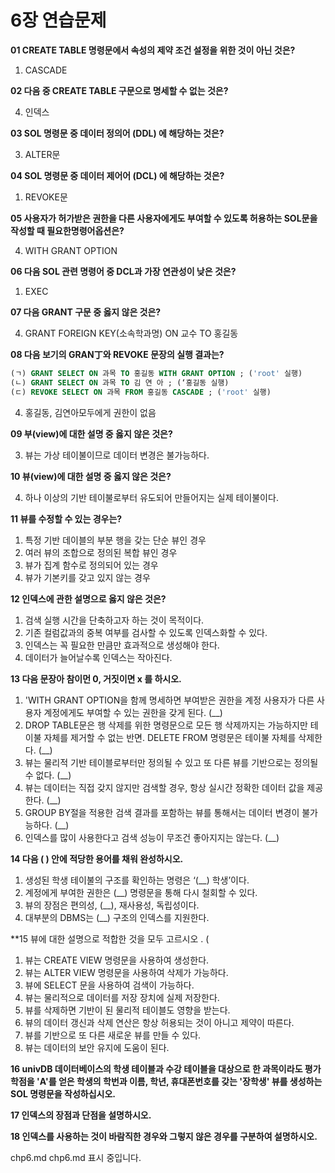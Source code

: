 
# 6장 연습문제

**01 CREATE TABLE 명령문에서 속성의 제약 조건 설정을 위한 것이 아닌 것은?**

1. CASCADE

**02 다음 중 CREATE TABLE 구문으로 명세할 수 없는 것은?**

4. 인덱스

**03 SOL 명령문 중 데이터 정의어 (DDL) 에 해당하는 것은?**

3. ALTER문

**04 SOL 명령문 중 데이터 제어어 (DCL) 에 해당하는 것은?**

1. REVOKE문

**05 사용자가 허가받은 권한을 다른 사용자에게도 부여할 수 있도록 허용하는 SOL문을 작성할 때 필요한명령어옵션은?**

4. WITH GRANT OPTION

**06 다음 SOL 관련 명령어 중 DCL과 가장 연관성이 낮은 것은?**

1. EXEC

**07 다음 GRANT 구문 중 옳지 않은 것은?**

4. GRANT FOREIGN KEY(소속학과명) ON 교수 TO 홍길동

**08 다음 보기의 GRAN丁와 REVOKE 문장의 실행 결과는?**

```sql
(ㄱ) GRANT SELECT ON 과목 TO 홍길동 WITH GRANT OPTION ; ('root' 실행)
(ㄴ) GRANT SELECT ON 과목 TO 김 연 아 ; (‘홍길동 실행)
(ㄷ) REVOKE SELECT ON 과목 FROM 홍길동 CASCADE ; ('root' 실행)
```
4. 홍길동, 김연아모두에게 권한이 없음

**09 부(view)에 대한 설명 중 옳지 않은 것은?**

3. 뷰는 가상 테이불이므로 데이터 변경은 불가능하다.

**10 뷰(view)에 대한 설명 중 옳지 않은 것은?**

4. 하나 이상의 기반 테이불로부터 유도되어 만들어지는 실제 테이불이다.

**11 뷰를 수정할 수 있는 경우는?**

1. 특정 기반 데이블의 부분 행을 갖는 단순 뷰인 경우
2. 여러 뷰의 조합으로 정의된 복합 뷰인 경우
3. 뷰가 집계 함수로 정의되어 있는 경우
4. 뷰가 기본키를 갖고 있지 않는 경우

**12 인덱스에 관한 설명으로 옳지 않은 것은?**

1. 검색 실행 시간을 단축하고자 하는 것이 목적이다.
2. 기존 컬럼값과의 중복 여부를 검사할 수 있도록 인덱스화할 수 있다.
3. 인덱스는 꼭 필요한 만큼만 효과적으로 생성해야 한다.
4. 데이터가 늘어날수록 인덱스는 작아진다.

**13 다음 문장아 참이먼 0, 거짓이면 x 를 하시오.**

1. 'WITH GRANT OPTION을 함께 명세하면 부여받은 권한을 계정 사용자가 다른 사용자 계정에게도 부여할 수 있는 권한을 갖게 된다. (__)
2. DROP TABLE문은 행 삭제를 위한 명령문으로 모든 행 삭제까지는 가능하지만 테이불 자체를 제거할 수 없는 반면. DELETE FROM 명령문은 테이불 자체를 삭제한다. (__)
3. 뷰는 물리적 기반 테이블로부터만 정의될 수 있고 또 다른 뷰를 기반으로는 정의될 수 없다. (__)
4. 뷰는 데이터는 직접 갖지 않지만 검색할 경우, 항상 실시간 정확한 데이터 값을 제공한다. (__)
5. GROUP BY절을 적용한 검색 결과를 포함하는 뷰를 통해서는 데이터 변경이 불가능하다. (__)
6. 인덱스를 많이 사용한다고 검색 성능이 무조건 좋아지지는 않는다. (__)

**14 다음 ( ) 안에 적당한 용어를 채워 완성하시오.**

1. 생성된 학생 테이불의 구조를 확인하는 명령은 ‘(__) 학생’이다.
2. 계정에게 부여한 권한은 (__) 명령문을 통해 다시 철회할 수 있다.
3. 뷰의 장점은 편의성, (__), 재사용성, 독립성이다.
4. 대부분의 DBMS는 (__) 구조의 인덱스를 지원한다.

**15 뷰에 대한 설명으로 적합한 것을 모두 고르시오 . (

1. 뷰는 CREATE VIEW 명령문을 사용하여 생성한다.
2. 뷰는 ALTER VIEW 명령문을 사용하여 삭제가 가능하다.
3. 뷰에 SELECT 문을 사용하여 검색이 가능하다.
4. 뷰는 물리적으로 데이터를 저장 장치에 실제 저장한다.
5. 뷰를 삭제하면 기반이 된 물리적 테이블도 영향을 받는다.
6. 뷰의 데이터 갱신과 삭제 연산은 항상 허용되는 것이 아니고 제약이 따른다.
7. 뷰를 기반으로 또 다른 새로운 뷰를 만들 수 있다.
8. 뷰는 데이터의 보안 유지에 도움이 된다.

**16 univDB 데이터베이스의 학생 테이블과 수강 테이블을 대상으로 한 과목이라도 평가학점을 'A'를 얻은 학생의 학번과 이름, 학년, 휴대폰번호를 갖는 '장학생' 뷰를 생성하는 SOL 명령문을 작성하십시오.**

**17 인덱스의 장점과 단점을 설명하시오.**

**18 인덱스를 사용하는 것이 바람직한 경우와 그렇지 않은 경우를 구분하여 설명하시오.**



























chp6.md
chp6.md 표시 중입니다.
